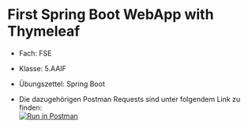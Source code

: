 # First Spring Boot WebApp with Thymeleaf

* Fach: FSE
* Klasse: 5.AAIF
* Übungszettel: Spring Boot


* Die dazugehörigen Postman Requests sind unter folgendem Link zu finden:  
  [![Run in Postman](https://run.pstmn.io/button.svg)](https://app.getpostman.com/run-collection/601819bfa4083add7966)